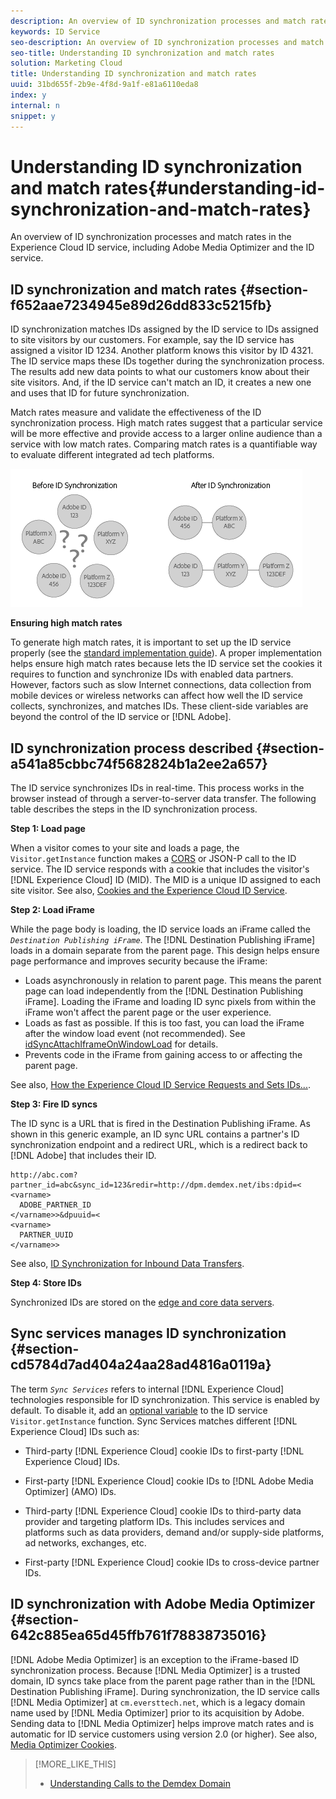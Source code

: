 ```yaml
---
description: An overview of ID synchronization processes and match rates in the Experience Cloud ID service, including Adobe Media Optimizer and the ID service.
keywords: ID Service
seo-description: An overview of ID synchronization processes and match rates in the Experience Cloud ID service, including Adobe Media Optimizer and the ID service.
seo-title: Understanding ID synchronization and match rates
solution: Marketing Cloud
title: Understanding ID synchronization and match rates
uuid: 31bd655f-2b9e-4f8d-9a1f-e81a6110eda8
index: y
internal: n
snippet: y
---
```


# Understanding ID synchronization and match rates{#understanding-id-synchronization-and-match-rates}

An overview of ID synchronization processes and match rates in the Experience Cloud ID service, including Adobe Media Optimizer and the ID service.

## ID synchronization and match rates {#section-f652aae7234945e89d26dd833c5215fb}

ID synchronization matches IDs assigned by the ID service to IDs assigned to site visitors by our customers. For example, say the ID service has assigned a visitor ID 1234. Another platform knows this visitor by ID 4321. The ID service maps these IDs together during the synchronization process. The results add new data points to what our customers know about their site visitors. And, if the ID service can't match an ID, it creates a new one and uses that ID for future synchronization.

Match rates measure and validate the effectiveness of the ID synchronization process. High match rates suggest that a particular service will be more effective and provide access to a larger online audience than a service with low match rates. Comparing match rates is a quantifiable way to evaluate different integrated ad tech platforms.

![](assets/idsync2.png)

**Ensuring high match rates**

To generate high match rates, it is important to set up the ID service properly (see the [standard implementation guide](../mcvid-implementation-guides/mcvid-standard.md#concept-89cd0199a9634fc48644f2d61e3d2445)). A proper implementation helps ensure high match rates because lets the ID service set the cookies it requires to function and synchronize IDs with enabled data partners. However, factors such as slow Internet connections, data collection from mobile devices or wireless networks can affect how well the ID service collects, synchronizes, and matches IDs. These client-side variables are beyond the control of the ID service or [!DNL Adobe].

## ID synchronization process described {#section-a541a85cbbc74f5682824b1a2ee2a657}

The ID service synchronizes IDs in real-time. This process works in the browser instead of through a server-to-server data transfer. The following table describes the steps in the ID synchronization process.

**Step 1: Load page**

When a visitor comes to your site and loads a page, the `Visitor.getInstance` function makes a [CORS](../mcvid-reference/mcvid-cors.md#concept-6c280446990d46d88ba9da15d2dcc758) or JSON-P call to the ID service. The ID service responds with a cookie that includes the visitor's [!DNL Experience Cloud] ID (MID). The MID is a unique ID assigned to each site visitor. See also, [Cookies and the Experience Cloud ID Service](../mcvid-introduction/mcvid-cookies.md#concept-37156268512445f287cd4bbb2839ffaa).

**Step 2: Load iFrame**

While the page body is loading, the ID service loads an iFrame called the *`Destination Publishing iFrame`*. The [!DNL Destination Publishing iFrame] loads in a domain separate from the parent page. This design helps ensure page performance and improves security because the iFrame:

* Loads asynchronously in relation to parent page. This means the parent page can load independently from the [!DNL Destination Publishing iFrame]. Loading the iFrame and loading ID sync pixels from within the iFrame won't affect the parent page or the user experience. 
* Loads as fast as possible. If this is too fast, you can load the iFrame after the window load event (not recommended). See [idSyncAttachIframeOnWindowLoad](../mcvid-library/mcvid-function-vars/mcvid-idsyncattachiframeonwindowload.md#reference-b86b7112e0814a4c82c4e24c158508f4) for details. 
* Prevents code in the iFrame from gaining access to or affecting the parent page.

See also, [How the Experience Cloud ID Service Requests and Sets IDs...](../mcvid-introduction/mcvid-id-request.md#concept-2caacebb1d244402816760e9b8bcef6a).

**Step 3: Fire ID syncs**

The ID sync is a URL that is fired in the Destination Publishing iFrame. As shown in this generic example, an ID sync URL contains a partner's ID synchronization endpoint and a redirect URL, which is a redirect back to [!DNL Adobe] that includes their ID.

```
http://abc.com?partner_id=abc&sync_id=123&redir=http://dpm.demdex.net/ibs:dpid=<
<varname>
  ADOBE_PARTNER_ID
</varname>>&dpuuid=<
<varname>
  PARTNER_UUID
</varname>>
```

See also, [ID Synchronization for Inbound Data Transfers](https://marketing.adobe.com/resources/help/en_US/aam/c_id_sync_in.html).

**Step 4: Store IDs**

Synchronized IDs are stored on the [edge and core data servers](https://marketing.adobe.com/resources/help/en_US/aam/c_compedge.html).

## Sync services manages ID synchronization {#section-cd5784d7ad404a24aa28ad4816a0119a}

The term *`Sync Services`* refers to internal [!DNL Experience Cloud] technologies responsible for ID synchronization. This service is enabled by default. To disable it, add an [optional variable](../mcvid-library/mcvid-function-vars/mcvid-disableidsync.md#reference-589d6b489ac64eddb5a7ff758945e414) to the ID service `Visitor.getInstance` function. Sync Services matches different [!DNL Experience Cloud] IDs such as:

* Third-party [!DNL Experience Cloud] cookie IDs to first-party [!DNL Experience Cloud] IDs. 

* First-party [!DNL Experience Cloud] cookie IDs to [!DNL Adobe Media Optimizer] (AMO) IDs. 

* Third-party [!DNL Experience Cloud] cookie IDs to third-party data provider and targeting platform IDs. This includes services and platforms such as data providers, demand and/or supply-side platforms, ad networks, exchanges, etc. 
* First-party [!DNL Experience Cloud] cookie IDs to cross-device partner IDs.

## ID synchronization with Adobe Media Optimizer {#section-642c885ea65d45ffb761f78838735016}

[!DNL Adobe Media Optimizer] is an exception to the iFrame-based ID synchronization process. Because [!DNL Media Optimizer] is a trusted domain, ID syncs take place from the parent page rather than in the [!DNL Destination Publishing iFrame]. During synchronization, the ID service calls [!DNL Media Optimizer] at `cm.eversttech.net`, which is a legacy domain name used by [!DNL Media Optimizer] prior to its acquisition by Adobe. Sending data to [!DNL Media Optimizer] helps improve match rates and is automatic for ID service customers using version 2.0 (or higher). See also, [Media Optimizer Cookies](https://marketing.adobe.com/resources/help/en_US/whitepapers/cookies/cookies_media_optimizer.html). 

>[!MORE_LIKE_THIS]
>
>* [Understanding Calls to the Demdex Domain](https://marketing.adobe.com/resources/help/en_US/aam/demdex-calls.html)

